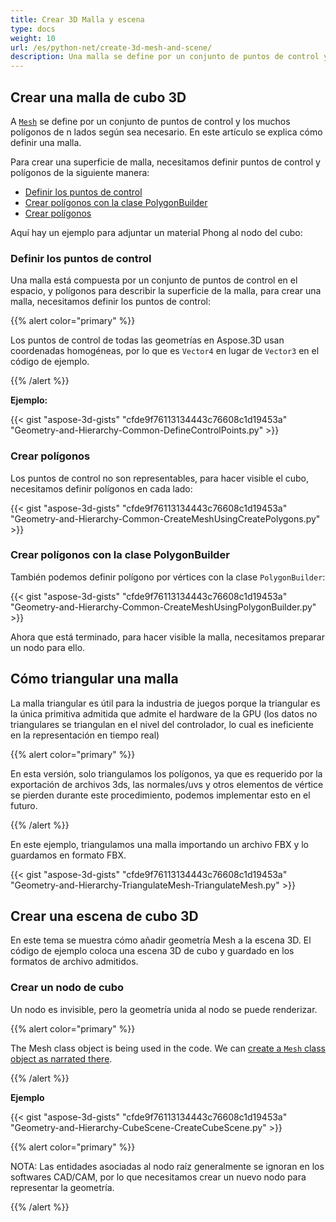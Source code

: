 ```yaml
---
title: Crear 3D Malla y escena
type: docs
weight: 10
url: /es/python-net/create-3d-mesh-and-scene/
description: Una malla se define por un conjunto de puntos de control y los muchos polígonos de n lados según sea necesario. Este artículo explica cómo definir una malla.
---
```

##  **Crear una malla de cubo 3D**
A [`Mesh`](https://reference.aspose.com/3d/net/aspose.threed.entities/mesh) se define por un conjunto de puntos de control y los muchos polígonos de n lados según sea necesario. En este artículo se explica cómo definir una malla.

Para crear una superficie de malla, necesitamos definir puntos de control y polígonos de la siguiente manera:

- [Definir los puntos de control](/3d/es/python-net/create-3d-mesh-and-scene/)
- [Crear polígonos con la clase PolygonBuilder](/3d/es/python-net/create-3d-mesh-and-scene/)
- [Crear polígonos](/3d/es/python-net/create-3d-mesh-and-scene/)

Aquí hay un ejemplo para adjuntar un material Phong al nodo del cubo:
###  **Definir los puntos de control**
Una malla está compuesta por un conjunto de puntos de control en el espacio, y polígonos para describir la superficie de la malla, para crear una malla, necesitamos definir los puntos de control:

{{% alert color="primary" %}}

Los puntos de control de todas las geometrías en Aspose.3D usan coordenadas homogéneas, por lo que es `Vector4` en lugar de `Vector3` en el código de ejemplo.

{{% /alert %}}

**Ejemplo:**

{{< gist "aspose-3d-gists" "cfde9f76113134443c76608c1d19453a" "Geometry-and-Hierarchy-Common-DefineControlPoints.py" >}}


###  **Crear polígonos**
Los puntos de control no son representables, para hacer visible el cubo, necesitamos definir polígonos en cada lado:

{{< gist "aspose-3d-gists" "cfde9f76113134443c76608c1d19453a" "Geometry-and-Hierarchy-Common-CreateMeshUsingCreatePolygons.py" >}}


###  **Crear polígonos con la clase PolygonBuilder**
También podemos definir polígono por vértices con la clase `PolygonBuilder`:

{{< gist "aspose-3d-gists" "cfde9f76113134443c76608c1d19453a" "Geometry-and-Hierarchy-Common-CreateMeshUsingPolygonBuilder.py" >}}

Ahora que está terminado, para hacer visible la malla, necesitamos preparar un nodo para ello.
##  **Cómo triangular una malla**
La malla triangular es útil para la industria de juegos porque la triangular es la única primitiva admitida que admite el hardware de la GPU (los datos no triangulares se triangulan en el nivel del controlador, lo cual es ineficiente en la representación en tiempo real)

{{% alert color="primary" %}}

En esta versión, solo triangulamos los polígonos, ya que es requerido por la exportación de archivos 3ds, las normales/uvs y otros elementos de vértice se pierden durante este procedimiento, podemos implementar esto en el futuro.

{{% /alert %}}

En este ejemplo, triangulamos una malla importando un archivo FBX y lo guardamos en formato FBX.

{{< gist "aspose-3d-gists" "cfde9f76113134443c76608c1d19453a" "Geometry-and-Hierarchy-TriangulateMesh-TriangulateMesh.py" >}}
##  **Crear una escena de cubo 3D**
En este tema se muestra cómo añadir geometría Mesh a la escena 3D. El código de ejemplo coloca una escena 3D de cubo y guardado en los formatos de archivo admitidos.
###  **Crear un nodo de cubo**
Un nodo es invisible, pero la geometría unida al nodo se puede renderizar.

{{% alert color="primary" %}}

The Mesh class object is being used in the code. We can [create a `Mesh` class object as narrated there](https://docs.aspose.com/3d/python-net/create-3d-mesh-and-scene/#create-a-3d-cube-mesh).

{{% /alert %}}

**Ejemplo**

{{< gist "aspose-3d-gists" "cfde9f76113134443c76608c1d19453a" "Geometry-and-Hierarchy-CubeScene-CreateCubeScene.py" >}}

{{% alert color="primary" %}}

NOTA: Las entidades asociadas al nodo raíz generalmente se ignoran en los softwares CAD/CAM, por lo que necesitamos crear un nuevo nodo para representar la geometría.

{{% /alert %}}
